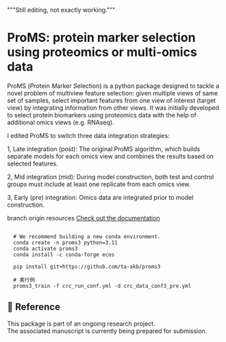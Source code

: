 """Still editing, not exactly working."""

# ProMS: protein marker selection using proteomics or multi-omics data

ProMS (*Pro*tein *M*arker *S*election) is a python package designed to tackle a novel problem of multiview
feature selection: given multiple views of same set of samples,
select important features from one view of interest (target view) by integrating
information from other views. It was initially developed to select protein
biomarkers using proteomics data with the help of additional omics views
(e.g. RNAseq).


I edited ProMS to switch three data integration strategies:

1, Late integration (post): The original ProMS algorithm, 
  which builds separate models for each omics view and combines the results based on selected features.

2, Mid integration (mid): During model construction,
  both test and control groups must include at least one replicate from each omics view.

3, Early (pre) integration: Omics data are integrated prior to model construction.


branch origin resources
[Check out the documentation](http://docs.zhang-lab.org/proms/)




<pre><code>
  # We recommend building a new conda environment.
  conda create -n proms3 python=3.11
  conda activate proms3
  conda install -c conda-forge ecos
  
  pip install git+https://github.com/ta-akb/proms3 
  
  # 実行例 
  proms3_train -f crc_run_conf.yml -d crc_data_conf3_pre.yml
</code></pre>


## 📄 Reference

This package is part of an ongoing research project.  
The associated manuscript is currently being prepared for submission.

